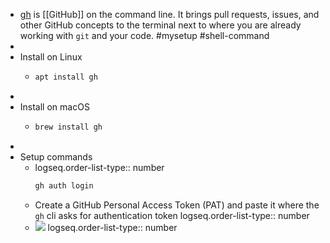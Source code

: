 - [gh](https://github.com/cli/cli) is [[GitHub]] on the command line. It brings pull requests, issues, and other GitHub concepts to the terminal next to where you are already working with `git` and your code. #mysetup #shell-command
-
- Install on Linux
	- ```bash
	  apt install gh
	  ```
-
- Install on macOS
	- ```bash
	  brew install gh
	  ```
-
- Setup commands
	- logseq.order-list-type:: number
	  ```bash
	  gh auth login
	  ```
	- Create a GitHub Personal Access Token (PAT) and paste it where the `gh` cli asks for authentication token
	  logseq.order-list-type:: number
	- ![](file:///Users/imran/projects/digital-garden/www/assets/installation-gh.png)
	  logseq.order-list-type:: number